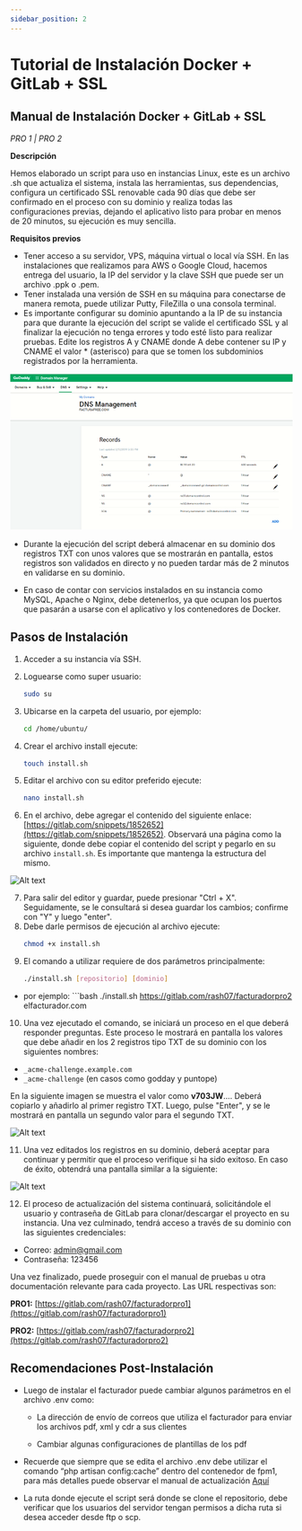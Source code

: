 ```yaml
---
sidebar_position: 2
---
```

# Tutorial de Instalación Docker + GitLab + SSL 

## Manual de Instalación Docker + GitLab + SSL

*PRO 1 | PRO 2*

**Descripción**

Hemos elaborado un script para uso en instancias Linux, este es un archivo .sh que actualiza el sistema, instala las herramientas, sus dependencias, configura un certificado SSL renovable cada 90 días que debe ser confirmado en el proceso con su dominio y realiza todas las configuraciones previas, dejando el aplicativo listo para probar en menos de 20 minutos, su ejecución es muy sencilla.

**Requisitos previos**

- Tener acceso a su servidor, VPS, máquina virtual o local vía SSH. En las instalaciones que realizamos para AWS o Google Cloud, hacemos entrega del usuario, la IP del servidor y la clave SSH que puede ser un archivo .ppk o .pem.
- Tener instalada una versión de SSH en su máquina para conectarse de manera remota, puede utilizar Putty, FileZilla o una consola terminal.
- Es importante configurar su dominio apuntando a la IP de su instancia para que durante la ejecución del script se valide el certificado SSL y al finalizar la ejecución no tenga errores y todo esté listo para realizar pruebas. Edite los registros A y CNAME donde A debe contener su IP y CNAME el valor * (asterisco) para que se tomen los subdominios registrados por la herramienta.

![Alt text](image-3.png)

- Durante la ejecución del script deberá almacenar en su dominio dos registros TXT con unos valores que se mostrarán en pantalla, estos registros son validados en directo y no pueden tardar más de 2 minutos en validarse en su dominio.

- En caso de contar con servicios instalados en su instancia como MySQL, Apache o Nginx, debe detenerlos, ya que ocupan los puertos que pasarán a usarse con el aplicativo y los contenedores de Docker.

## Pasos de Instalación

1. Acceder a su instancia vía SSH.
   
2. Loguearse como super usuario:
   ```bash
   sudo su
3. Ubicarse en la carpeta del usuario, por ejemplo:
   ```bash
   cd /home/ubuntu/
4. Crear el archivo install ejecute:
   ```bash
   touch install.sh
5. Editar el archivo con su editor preferido ejecute:
   ```bash
   nano install.sh
6. En el archivo, debe agregar el contenido del siguiente enlace: [https://gitlab.com/snippets/1852652](https://gitlab.com/snippets/1852652).
Observará una página como la siguiente, donde debe copiar el contenido del script y pegarlo en su archivo `install.sh`. Es importante que mantenga la estructura del mismo.

![Alt text](image-2.png)

7. Para salir del editor y guardar, puede presionar "Ctrl + X". Seguidamente, se le consultará si desea guardar los cambios; confirme con "Y" y luego "enter".
8. Debe darle permisos de ejecución al archivo ejecute:
   ```bash
   chmod +x install.sh
9. El comando a utilizar requiere de dos parámetros principalmente:
   ```bash
   ./install.sh [repositorio] [dominio]
- por ejemplo:
      ```bash
      ./install.sh https://gitlab.com/rash07/facturadorpro2 elfacturador.com
10. Una vez ejecutado el comando, se iniciará un proceso en el que deberá responder preguntas. Este proceso le mostrará en pantalla los valores que debe añadir en los 2 registros tipo TXT de su dominio con los siguientes nombres:

- `_acme-challenge.example.com`
- `_acme-challenge` (en casos como godday y puntope)

En la siguiente imagen se muestra el valor como **v703JW**.... Deberá copiarlo y añadirlo al primer registro TXT. Luego, pulse "Enter", y se le mostrará en pantalla un segundo valor para el segundo TXT.

![Alt text](image.png)

11. Una vez editados los registros en su dominio, deberá aceptar para continuar y permitir que el proceso verifique si ha sido exitoso. En caso de éxito, obtendrá una pantalla similar a la siguiente:

![Alt text](image-1.png)

12. El proceso de actualización del sistema continuará, solicitándole el usuario y contraseña de GitLab para clonar/descargar el proyecto en su instancia. Una vez culminado, tendrá acceso a través de su dominio con las siguientes credenciales:

- Correo: admin@gmail.com
- Contraseña: 123456

Una vez finalizado, puede proseguir con el manual de pruebas u otra documentación relevante para cada proyecto. Las URL respectivas son:

**PRO1:**
[https://gitlab.com/rash07/facturadorpro1](https://gitlab.com/rash07/facturadorpro1)

**PRO2:**
[https://gitlab.com/rash07/facturadorpro2](https://gitlab.com/rash07/facturadorpro2)

## Recomendaciones Post-Instalación

- Luego de instalar el facturador puede cambiar algunos parámetros en el archivo .env como:

   - La dirección de envío de correos que utiliza el facturador para enviar los archivos pdf, xml y cdr a sus clientes

   - Cambiar algunas configuraciones de plantillas de los pdf 

- Recuerde que siempre que se edita el archivo .env debe utilizar el comando “php artisan config:cache” dentro del contenedor de fpm1, para más detalles puede observar el manual de actualización [Aquí](https://docs.google.com/document/d/11PI1a9yjCPfH9CCuWmJSrdj1V8IEUffqurqvdkw29co/edit?usp=sharing)
- La ruta donde ejecute el script será donde se clone el repositorio, debe verificar que los usuarios del servidor tengan permisos a dicha ruta si desea acceder desde ftp o scp.
